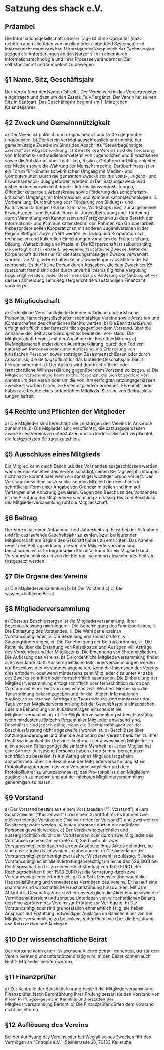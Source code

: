 # Satzung des shack e.V.
## Präambel
Die Informationsgesellschaft unserer Tage ist ohne Computer (dazu gehören auch alle Arten von mobilen oder embedded Systemen) und Internet nicht mehr denkbar. Mit steigender Komplexität der Technologien steigen die Anforderungen an den Nutzer sich in einer durch Informationstechnologie und ihrer Prozesse verändernden Zeit selbstbestimmt und kompetent zu bewegen.

## §1 Name, Sitz, Geschäftsjahr
Der Verein führt den Namen ”shack”. Der Verein wird in das Vereinsregister eingetragen und dann um den Zusatz ,”e.V.” ergänzt. Der Verein hat seinen Sitz in Stuttgart. Das Geschäftsjahr beginnt am 1. März jeden Kalenderjahres.

## §2 Zweck und Gemeinnnützigkeit
a) Der Verein ist politisch und religiös neutral und Dritten gegenüber ungebunden.
b) Der Verein verfolgt ausschliesslich und unmittelbar gemeinnützige Zwecke im Sinne des Abschnitts
”Steuerbegünstigte Zwecke” der Abgabenordnung.
c) Zwecke des Vereins sind die Förderung von Informatik- und Medienkompetenz von Jugendlichen und
Erwachsenen sowie die Aufklärung über Techniken, Risiken, Gefahren und Möglichkeiten der Medien sowie
die Wahrung der Menschenrechte. Darüberhinaus ist er ein Forum für künstlerisch-kritischen Umgang mit
Medien- und Computerkultur. Durch die genannten Zwecke soll die Volks-, Jugend- und Erwachsenenbil-
dung gefördert werden.
d) Der Satzungszweck wird insbesondere verwirklicht durch:
i.Informationsveranstaltungen, Öffentlichkeitsarbeit, Arbeitskreise sowie Förderung des schöpferisch-
kritischen Umgangs mit Informations- und Kommunikationstechnologien.
ii. Vorbereitung, Durchführung oder Förderung von Bildungs- und Kulturveranstaltungen (Kurse, Seminare,
Workshops usw.) zur allgemeinen Erwachsenen- und Berufsbildung.
iii. Jugendbetreuung und -förderung durch Vermittlung von Kenntnissen und Fertigkeiten aus dem Bereich
der Informations- und Kommunikationstechnik im Rahmen von Gruppenarbeit. Insbesondere sollen
Kooperationen mit anderen Jugendvereinen in der Region Stuttgart ange- strebt werden.
iv. Dialog und Kooperation mit technischen und kulturellen Einrichtungen vor allem der Früherziehung,
Bildung, Weiterbildung und Praxis.
e) Die Kö
rperschaft ist selbstlos tätig; sie verfolgt nicht in erster Linie eigenwirtschaftliche Zwecke. Mittel der
Körperschaft dü
rfen nur für die satzungsmässigen Zwecke verwendet werden. Die Mitglieder erhalten keine
Zuwendungen aus Mitteln der Kö
rperschaft. Es darf keine Person durch Ausgaben, die dem Zweck der
Kö
rperschaft fremd sind oder durch unverhä
ltnismä
ßig hohe Vergütung begünstigt werden. Jeder Beschluss
über die Änderung der Satzung ist vor dessen Anmeldung beim Registergericht dem zuständigen Finanzamt
vorzulegen.

## §3 Mitgliedschaft
a) Ordentliche Vereinsmitglieder können natürliche und juristische Personen, Handelsgesellschaften,
rechtsfähige Vereine sowie Anstalten und Körperschaften des öffentlichen Rechts werden.
b) Die Beitrittserklärung erfolgt schriftlich oder fernschriftlich gegenüber dem Vorstand. über die Annahme der
Beitragserklärung entscheidet der Vor- stand. Die Mitgliedschaft beginnt mit der Annahme der
Beitrittserklärung.
c) DieMitgliedschaft endet durch Austrittserklärung, durch den Tod von natürlichen Personen oder durch
Auflösung und Erlöschung von juristischen Personen sowie sonstigen Zusammenschlüssen oder durch
Ausschluss; die Beitragspflicht für das laufende Geschäftsjahr bleibt hiervon unberührt.
d) Der Austritt wird durch schriftliche oder fernschriftliche Willenserklärung gegenüber dem Vorstand
vollzogen.
e) Die Mitgliederversammlung kann solche Personen, die sich besondere Ver- dienste um den Verein oder
um die von ihm verfolgten satzungsgemässen Zwecke erworben haben, zu Ehrenmitgliedern ernennen.
Ehrenmitglieder haben alle Rechte eines ordentlichen Mitglieds. Sie sind von Beitragsleis- tungen befreit.

## §4 Rechte und Pflichten der Mitglieder
a) Die Mitglieder sind berechtigt, die Leistungen des Vereins in Anspruch zunehmen.
b) Die Mitglieder sind verpflichtet, die satzungsgemässen Zwecke des Vereins zu unterstützen und zu
fördern. Sie sind verpflichtet, die festgesetzten Beiträge zu zahlen.

## §5 Ausschluss eines Mitglieds
Ein Mitglied kann durch Beschluss des Vorstandes ausgeschlossen werden,
wenn es das Ansehen des Vereins schädigt, seinen Beitragsverpflichtungen nicht nach- kommt oder wenn
ein sonstiger wichtiger Grund vorliegt. Der Vorstand muss dem auszuschliessenden Mitglied den Beschluss
in schriftlicher Form unter Angabe von Gründen mitteilen und ihm auf Verlangen eine Anhörung gewähren.
Gegen den Beschluss des Vorstandes ist die Anrufung der Mitgliederversammlung zu- lässig. Bis zum
Beschluss der Mitgliederversammlung ruht die Mitgliedschaft.

## §6 Beitrag
Der Verein hat einen Aufnahme- und Jahresbeitrag. Er ist bei der Aufnahme und für das laufende
Geschäftsjahr zu zahlen, bzw. bei laufender Mitgliedschaft am Beginn des Geschäftsjahres zu entrichten.
Das Nähere regelt eine Beitragsordnung, die von der Mitgliederversammlung beschlossen wird. Im
begründeten Einzelfall kann für ein Mitglied durch Vorstandsbeschluss ein von der Beitrag- sordnung
abweichender Beitrag festgesetzt werden.

## §7 Die Organe des Vereins
a)
Die Mitgliederversammlung
b)
b) Der Vorstand
c)
c) Der wissenschaftliche Beirat

## §8 Mitgliederversammlung
a) Oberstes Beschlussorgan ist die Mitgliederversammlung. Ihrer Beschlussfassung unterliegen:
i. Die Genehmigung des Finanzberichtes, ii. Die Entlastung des Vorstandes,
iii. Die Wahl der einzelnen Vorstandsmitglieder, iv. Die Bestellung von Finanzprüfern,
v. Satzungsänderungen, vi. Die Genehmigung der Beitragsordnung,
vii. Die Richtlinie über die Erstattung von Reisekosten und Auslagen viii. Anträge des Vorstandes und der
Mitglieder
ix. Die Ernennung von Ehrenmitgliedern. Die Auflösung des Vereins.
b) Die ordentliche Mitgliederversammlung findet alle zwei Jahre statt. Ausserordentliche
Mitgliederversammlungen werden auf Beschluss des Vorstandes abgehalten, wenn die Interessen des
Vereins dies erfordern, oder wenn mindestens zehn Mitglieder dies unter Angabe des Zwecks schriftlich oder
fernschriftlich beantragen. Die Einberufung der Mitgliederversammlung erfolgt schriftlich oder fernschriftlich
durch den Vorstand mit einer Frist von mindestens zwei Wochen. Hierbei sind die Tagesordnung
bekanntzugeben und ihr die nötigen Informationen zugänglich zu machen. Anträge zur Tagesordnung sind
mindestens drei Tage vor der Mitgliederversammlung bei der Geschäftsstelle einzureichen. über die
Behandlung von Initiativanträgen entscheidet die Mitgliederversammlung.
c) Die Mitgliederversammlung ist beschlussfähig wenn mindestens fünfzehn Prozent aller Mitglieder
anwesend sind. Beschlüsse sind jedoch gültig, wenn die Beschlussfähigkeit vor der Beschlussfassung nicht
angezweifelt worden ist.
d) Beschlüsse über Satzungsänderungen und über die Auflösung des Vereins bedürfen zu ihrer
Rechtswirksamkeit der Dreiviertelmehrheit der anwesenden Mitglieder. In allen anderen Fällen genügt die
einfache Mehrheit.
e) Jedes Mitglied hat eine Stimme. Juristische Personen haben einen Stimm- berechtigten schriftlich zu
bestellen.
f) Auf Antrag eines Mitglieds ist geheim abzustimmen. über die Beschlüsse der Mitgliederversammlung ist ein
Protokoll anzufertigen, das vom Versammlungsleiter und dem Protokollführer zu unterzeichnen ist; das Pro-
tokoll ist allen Mitgliedern zugänglich zu machen und auf der nächsten Mitgliederversammlung genehmigen
zu lassen.

## §9 Vorstand
a) Der Vorstand besteht aus einem Vorsitzenden (“1. Vorstand”), einem Schatzmeister (“Kassenwart”) und
einem Schriftführer. Es können zwei stellvertretende Vorsitzende (“stellvertretender Vorstand”) und zwei
weitere Beisitzer gewählt werden.
b) In den Vorstand dürfen nur natürliche Personen gewählt werden. c) Der Verein wird gerichtlich und
aussergerichtlich durch den Vorsitzenden
oder durch zwei Mitglieder des Vorstandes gemeinsam vertreten. d) Sind mehr als zwei Vorstandsmitglieder
dauernd an der Ausübung ihres
Amtes gehindert, so sind unverzüglich Nachwahlen anzuberaumen. e) Die Amtsdauer der
Vorstandsmitglieder beträgt zwei Jahre; Wiederwahl ist
zulässig.
f) Jedes Vorstandsmitglied ist alleinvertretungsberechtigt im Sinne des §26, BGB bei Rechtsgeschä
ften bis
zu einem Hö
chstbetrag von 1500 EURO. Bei Rechtsgeschäften ü
ber 1500 EURO ist die Vertretung durch
zwei Vorstandsmitglieder erforderlich.
g) Der Schatzmeister überwacht die Haushaltsführung und verwaltet das Vermögen des Vereins. Er hat auf
eine sparsame und wirtschaftliche Haushaltsführung hinzuwirken. Mit dem Ablauf des Geschäftsjahres stellt
er unverzüglich die Abrechnung sowie die Vermögensübersicht und sonstige Unterlagen von wirtschaftlichen
Belang den Finanzprüfern des Vereins zur Prüfung zur Verfügung.
h) Die Vorstandsmitglieder sind grundsätzlich ehrenamtlich tätig; sie haben Anspruch auf Erstattung
notwendiger Auslagen im Rahmen einer von der Mitgliederversammlung zu beschliessenden Richtlinie über
die Erstattung von Reisekosten und Auslagen.

## §10 Der wissenschaftliche Beirat
Der Vorstand kann einen ”Wissenschaftlichen Beirat” einrichten, der für den
Verein beratend und unterstützend tätig wird; in den Beirat können auch Nicht- Mitglieder berufen werden.

## §11 Finanzprüfer
a) Zur Kontrolle der Haushaltsführung bestellt die Mitgliederversammlung Finanzprüfer. Nach Durchführung
ihrer Prüfung setzen sie den Vorstand von
ihrem Prüfungsergebnis in Kenntnis und erstatten der Mitgliederversammlung Bericht.
b) Die Finanzprüfer dürfen dem Vorstand nicht angehören.

## §12 Auflösung des Vereins
Bei der Auflösung des Vereins oder bei Wegfall seines Zweckes fällt das
Vermögen an ”Entropia e.V.” ,Steinstrasse 23, 76133 Karlsruhe.
